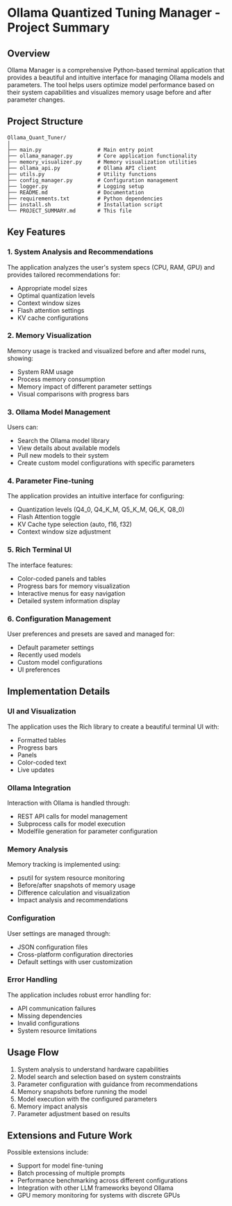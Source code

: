 # Ollama Quantized Tuning Manager - Project Summary

## Overview

Ollama Manager is a comprehensive Python-based terminal application that provides a beautiful and intuitive interface for managing Ollama models and parameters. The tool helps users optimize model performance based on their system capabilities and visualizes memory usage before and after parameter changes.

## Project Structure

```
Ollama_Quant_Tuner/
│
├── main.py                  # Main entry point
├── ollama_manager.py        # Core application functionality
├── memory_visualizer.py     # Memory visualization utilities
├── ollama_api.py            # Ollama API client
├── utils.py                 # Utility functions
├── config_manager.py        # Configuration management
├── logger.py                # Logging setup
├── README.md                # Documentation
├── requirements.txt         # Python dependencies
├── install.sh               # Installation script
└── PROJECT_SUMMARY.md       # This file
```

## Key Features

### 1. System Analysis and Recommendations

The application analyzes the user's system specs (CPU, RAM, GPU) and provides tailored recommendations for:
- Appropriate model sizes
- Optimal quantization levels
- Context window sizes
- Flash attention settings
- KV cache configurations

### 2. Memory Visualization

Memory usage is tracked and visualized before and after model runs, showing:
- System RAM usage
- Process memory consumption
- Memory impact of different parameter settings
- Visual comparisons with progress bars

### 3. Ollama Model Management

Users can:
- Search the Ollama model library
- View details about available models
- Pull new models to their system
- Create custom model configurations with specific parameters

### 4. Parameter Fine-tuning

The application provides an intuitive interface for configuring:
- Quantization levels (Q4_0, Q4_K_M, Q5_K_M, Q6_K, Q8_0)
- Flash Attention toggle
- KV Cache type selection (auto, f16, f32)
- Context window size adjustment

### 5. Rich Terminal UI

The interface features:
- Color-coded panels and tables
- Progress bars for memory visualization
- Interactive menus for easy navigation
- Detailed system information display

### 6. Configuration Management

User preferences and presets are saved and managed for:
- Default parameter settings
- Recently used models
- Custom model configurations
- UI preferences

## Implementation Details

### UI and Visualization

The application uses the Rich library to create a beautiful terminal UI with:
- Formatted tables
- Progress bars
- Panels
- Color-coded text
- Live updates

### Ollama Integration

Interaction with Ollama is handled through:
- REST API calls for model management
- Subprocess calls for model execution
- Modelfile generation for parameter configuration

### Memory Analysis

Memory tracking is implemented using:
- psutil for system resource monitoring
- Before/after snapshots of memory usage
- Difference calculation and visualization
- Impact analysis and recommendations

### Configuration

User settings are managed through:
- JSON configuration files
- Cross-platform configuration directories
- Default settings with user customization

### Error Handling

The application includes robust error handling for:
- API communication failures
- Missing dependencies
- Invalid configurations
- System resource limitations

## Usage Flow

1. System analysis to understand hardware capabilities
2. Model search and selection based on system constraints
3. Parameter configuration with guidance from recommendations
4. Memory snapshots before running the model
5. Model execution with the configured parameters
6. Memory impact analysis
7. Parameter adjustment based on results

## Extensions and Future Work

Possible extensions include:
- Support for model fine-tuning
- Batch processing of multiple prompts
- Performance benchmarking across different configurations
- Integration with other LLM frameworks beyond Ollama
- GPU memory monitoring for systems with discrete GPUs
